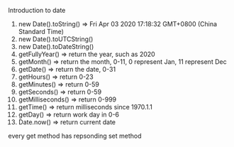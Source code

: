 Introduction to date

1. new Date().toString() => Fri Apr 03 2020 17:18:32 GMT+0800 (China Standard Time)
2. new Date().toUTCString()
3. new Date().toDateString()
4. getFullyYear() => return the year, such as 2020
5. getMonth() => return the month, 0-11, 0 represent Jan, 11 represent Dec
6. getDate() => return the date, 0-31
7. getHours() => return 0-23
8. getMinutes() => return 0-59
9. getSeconds() => return 0-59
10. getMilliseconds() => return 0-999
11. getTime() => return milliseconds since 1970.1.1
12. getDay() => return work day in 0-6
13. Date.now() => return current date

every get method has repsonding set method
